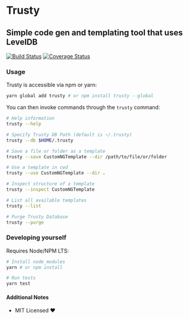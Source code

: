 # Trusty

## Simple code gen and templating tool that uses LevelDB

[![Build Status](https://travis-ci.org/ChrisCates/trusty.svg?branch=master)](https://travis-ci.org/ChrisCates/trusty)
[![Coverage Status](https://coveralls.io/repos/github/ChrisCates/trusty/badge.svg?branch=master)](https://coveralls.io/github/ChrisCates/trusty?branch=master)

### Usage

Trusty is accessible via npm or yarn:

```bash
yarn global add trusty # or npm install trusty --global
```

You can then invoke commands through the `trusty` command:

```bash
# Help information
trusty --help

# Specify Trusty DB Path (default is ~/.trusty)
trusty --db $HOME/.trusty 

# Save a file or folder as a template
trusty --save CustomNGTemplate --dir /path/to/file/or/folder

# Use a template in cwd
trusty --use CustomNGTemplate --dir .

# Inspect structure of a template
trusty --inspect CustomNGTemplate

# List all available templates
trusty --list

# Purge Trusty Database
trusty --purge
```

### Developing yourself

Requires Node/NPM LTS:

```bash
# Install node_modules
yarn # or npm install

# Run tests
yarn test
```

#### Additional Notes

* MIT Licensed :heart: